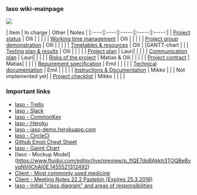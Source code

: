 ### Iaso wiki-mainpage

![](http://2.bp.blogspot.com/-JbDKXCqTMyY/UbI1nytjupI/AAAAAAAAAS8/kBn9_Lh9lsU/s1600/orpheus5132.jpg)

| Item | In charge | Other | Notes | 
|:----:|:----:|:-----:|:-----:|:-----:|
| [Project status](Project-status) | Olli | | | |
| [Working time management](Work-time-management) | Olli | | | |
| [Project group demonstration](Project-group-demonstration) | Olli | | | |
| [Timetables & resources](project-time-table-and-resources) | Olli | |GANTT-chart  | |
| [Testing plan & results](Testing-plan) | Olli | | | |
| [Project plan](Project-plan) | Lauri| | | |
| [Communication plan](https://github.com/MikPak/Iaso/blob/master/communication-plan.md) | Lauri| | | |
| [Risks of the project](https://github.com/MikPak/Iaso/blob/master/riskihallintasuunnitelman-pohja.md) | Matias & Olli | | | |
| [Project contract](https://github.com/MikPak/Iaso/blob/master/project-contract.md) | Matias| | | |
| [Requirement specification](https://github.com/MikPak/Iaso/blob/master/requirements-definition.md) | Emil | | | |
| [Technical documentation](suunnittelu-ja-toteutus) | Emil | | | |
| [Instructions & Documentation](installation-guide) | Mikko | | | Not implemented yet|
| [Project checklist](https://github.com/MikPak/Iaso/blob/master/product-checklist.md) | Mikko | | | |

### Important links
* [Iaso - Trello](https://trello.com/b/IpEKkde9)
* [Iaso - Slack](https://iaso-team.slack.com)
* [Iaso - CommonKey](https://app.commonkey.com/login)
* [Iaso - Heroku](https://id.heroku.com/login)
* [Iaso - iaso-demo.herokuapp.com](http://iaso.herokuapp.com/)
* [Iaso - CircleCI](https://circleci.com/)
* [Github Emoji Cheat Sheet](http://www.emoji-cheat-sheet.com/)
* [Iaso - Gannt Chart](https://drive.google.com/folderview?id=0B2lyrNivVw3rVDR3OWRuTVh1ckU&usp=sharing)
* [Iaso - Mockup Model] (https://www.fluidui.com/editor/live/preview/p_fIQE7dpBAkkh3TOQBeByyqNViIChAl0E.1455521312492)
* [Client - Most commonly used medicine](https://docs.google.com/spreadsheets/d/1KXD0oq7WrWJw5eYBGF7GXOQdMyTie9AmtqJElIWHEhY/edit?ts=56b8a550#gid=0)
* [Client - Meeting Notes 22.2 Pastebin (Expires 25.3.2016)](http://pastebin.com/X8sM7RCj)
* [Iaso - Initial "class diagram" and areas of responsibilities](http://student.labranet.jamk.fi/~H9142/projectdisp/initial_class_plan.class.violet)

